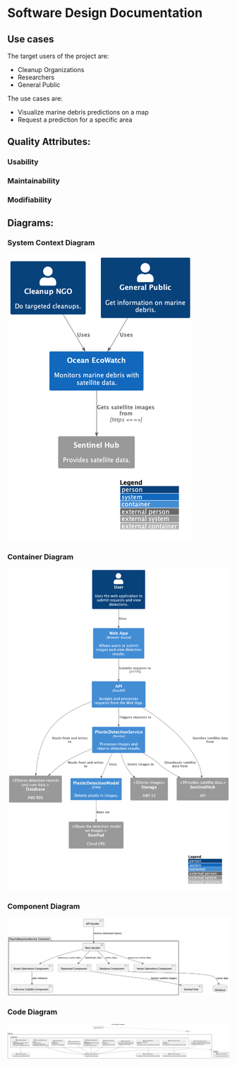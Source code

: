 # Software Design Documentation

## Use cases 

The target users of the project are:

- Cleanup Organizations
- Researchers
- General Public

The use cases are:

- Visualize marine debris predictions on a map
- Request a prediction for a specific area

## Quality Attributes:

### Usability

### Maintainability

### Modifiability

## Diagrams:

### System Context Diagram

![system_context_diagram](diagrams/system_context_diagram.png?raw=true)

### Container Diagram

![container_diagram](diagrams/container_diagram.png?raw=true)

### Component Diagram

![component_diagram](diagrams/compontent_diagram.png?raw=true)

### Code Diagram

![code_diagram_raster_operations](diagrams/code_diagram_raster_operations.png?raw=true)
